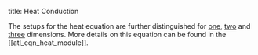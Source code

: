 title: Heat Conduction

The setups for the heat equation are further distinguished for [one](1D),
[two](2D) and [three](3D) dimensions.
More details on this equation can be found in the [[atl_eqn_heat_module]].
